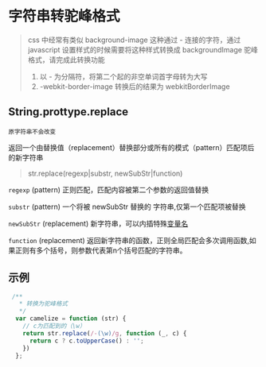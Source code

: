 # 字符串转驼峰格式

> css 中经常有类似 background-image 这种通过 - 连接的字符，通过 javascript 设置样式的时候需要将这种样式转换成 backgroundImage 驼峰格式，请完成此转换功能
> 
> 1. 以 - 为分隔符，将第二个起的非空单词首字母转为大写
> 2. -webkit-border-image 转换后的结果为 webkitBorderImage


## String.prottype.replace

`原字符串不会改变`

返回一个由替换值（replacement）替换部分或所有的模式（pattern）匹配项后的新字符串

> str.replace(regexp|substr, newSubStr|function)

`regexp` (pattern) 正则匹配，匹配内容被第二个参数的返回值替换

`substr` (pattern) 一个将被 newSubStr 替换的 字符串,仅第一个匹配项被替换

`newSubStr` (replacement) 新字符串，可以内插特殊[变量名](https://developer.mozilla.org/zh-CN/docs/Web/JavaScript/Reference/Global_Objects/String/replace)

`function` (replacement) 返回新字符串的函数，正则全局匹配会多次调用函数,如果正则有多个括号，则参数代表第n个括号匹配的字符串。

## 示例

```js
 /**
   * 转换为驼峰格式
   */
  var camelize = function (str) {
    // c为匹配到的（\w）
    return str.replace(/-(\w)/g, function (_, c) {
      return c ? c.toUpperCase() : '';
    })
  };

```
